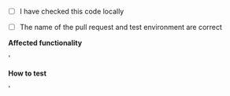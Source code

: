 - [ ] I have checked this code locally

- [ ] The name of the pull request and test environment are correct

**Affected functionality**
<!-- Please provide a brief description of the functionality affected by this PR -->
'

**How to test**
<!-- Please provide instructions on how to test this PR -->
'
